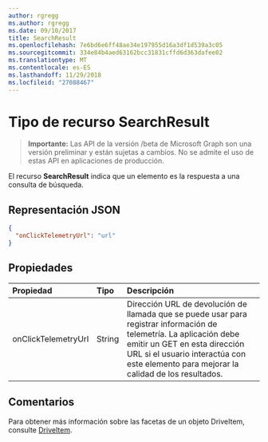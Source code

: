 ```yaml
---
author: rgregg
ms.author: rgregg
ms.date: 09/10/2017
title: SearchResult
ms.openlocfilehash: 7e6bd6e6ff48ae34e197955d16a3df1d539a3c05
ms.sourcegitcommit: 334e84b4aed63162bcc31831cffd6d363dafee02
ms.translationtype: MT
ms.contentlocale: es-ES
ms.lasthandoff: 11/29/2018
ms.locfileid: "27088467"
---
```

# <a name="searchresult-resource-type"></a>Tipo de recurso SearchResult

> **Importante:** Las API de la versión /beta de Microsoft Graph son una versión preliminar y están sujetas a cambios. No se admite el uso de estas API en aplicaciones de producción.

El recurso **SearchResult** indica que un elemento es la respuesta a una consulta de búsqueda.

## <a name="json-representation"></a>Representación JSON

<!-- {
  "blockType": "resource",
  "optionalProperties": [ "onClickTelemtryUrl" ],
  "@odata.type": "microsoft.graph.searchResult"
}-->

```json
{
  "onClickTelemetryUrl": "url"
}
```

## <a name="properties"></a>Propiedades

| Propiedad            | Tipo   | Descripción
|:--------------------|:-------|:----------------------------------------------
| onClickTelemetryUrl | String | Dirección URL de devolución de llamada que se puede usar para registrar información de telemetría. La aplicación debe emitir un GET en esta dirección URL si el usuario interactúa con este elemento para mejorar la calidad de los resultados.

## <a name="remarks"></a>Comentarios 

Para obtener más información sobre las facetas de un objeto DriveItem, consulte [DriveItem](driveitem.md).

<!-- {
  "type": "#page.annotation",
  "description": "The search result facet indicates an item is from a search.",
  "keywords": "search result facet",
  "section": "documentation",
  "tocPath": "Facets/SearchResult"
} -->
